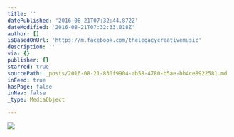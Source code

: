 ```yaml
---
title: ''
datePublished: '2016-08-21T07:32:44.872Z'
dateModified: '2016-08-21T07:32:33.018Z'
author: []
isBasedOnUrl: 'https://m.facebook.com/thelegacycreativemusic'
description: ''
via: {}
publisher: {}
starred: true
sourcePath: _posts/2016-08-21-830f9904-ab58-4780-b5ae-bb4ce8922581.md
inFeed: true
hasPage: false
inNav: false
_type: MediaObject

---
```

![](https://the-grid-user-content.s3-us-west-2.amazonaws.com/a5eae51d-c7de-4ad1-a86e-17cf11ec5bff.jpg)